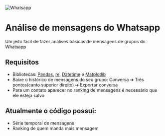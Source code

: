 ![Whatsapp](https://www.google.com/url?sa=i&url=https%3A%2F%2Flogodownload.org%2Fwhatsapp-logo%2F&psig=AOvVaw0TYcljRw6VJq4KVBk7xQxI&ust=1617652490757000&source=images&cd=vfe&ved=0CAIQjRxqFwoTCMD71KKv5e8CFQAAAAAdAAAAABAD)
# Análise de mensagens do Whatsapp
Um jeito fácil de fazer análises básicas de mensagens de grupos do Whatsapp
 
## Requisitos
* Bibliotecas: [Pandas](https://pandas.pydata.org/), [re](https://docs.python.org/3/library/re.html), [Datetime](https://docs.python.org/3/library/datetime.html) e [Matplotlib](https://matplotlib.org/)
* Baixe o histórico de mensagens do seu grupo: Conversa ➔ Três pontos(canto superior direito) ➔ Exportar conversa
* Para um contato aparecer no ranking de mensagens é necessário que ele esteja salvo

## Atualmente o código possui: 
* Série temporal de mensagens
* Ranking de quem manda mais mensagem


